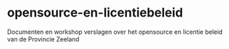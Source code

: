 # opensource-en-licentiebeleid
Documenten en workshop verslagen over het opensource en licentie beleid van de Provincie Zeeland
